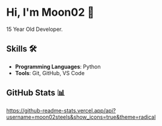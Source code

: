 # Hi, I'm Moon02 👋
15 Year Old Developer.

## Skills 🛠️
- **Programming Languages**: Python
- **Tools**: Git, GitHub, VS Code

## GitHub Stats 📊
https://github-readme-stats.vercel.app/api?username=moon02steels&show_icons=true&theme=radical
